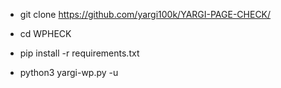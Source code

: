 * git clone https://github.com/yargi100k/YARGI-PAGE-CHECK/

* cd WPHECK

* pip install -r requirements.txt

* python3 yargi-wp.py -u <url>
